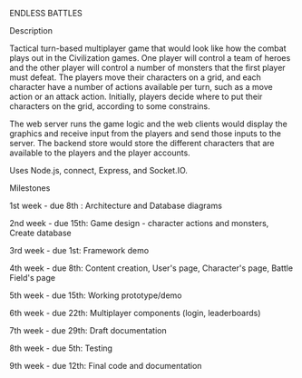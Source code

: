 ENDLESS BATTLES

Description

Tactical turn-based multiplayer game that would look like how the combat plays out in the Civilization games.
One player will control a team of heroes and the other player will control a number of monsters that the first player must defeat. The players move their characters on a grid, and each character have a number of actions available per turn, such as a move action or an attack action. Initially, players decide where to put their characters on the grid, according to some constrains.

The web server runs the game logic and the web clients would display the graphics and receive input from the players and send those inputs to the server. The backend store would store the different characters that are available to the players and the player accounts.

Uses Node.js, connect, Express, and Socket.IO.

Milestones

1st week - due 8th :
Architecture and Database diagrams

2nd week - due 15th:
Game design - character actions and monsters,
Create database

3rd week - due 1st:
Framework demo

4th week - due 8th:
Content creation,
User's page,
Character's page,
Battle Field's page

5th week - due 15th:
Working prototype/demo

6th week - due 22th:
Multiplayer components (login, leaderboards)

7th week - due 29th:
Draft documentation

8th week - due 5th:
Testing

9th week - due 12th:
Final code and documentation
